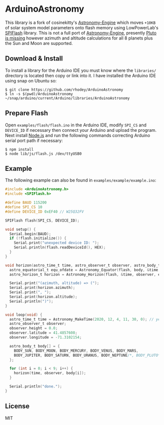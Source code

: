 # ArduinoAstronomy
This library is a fork of cosinekitty's [Astronomy-Engine](https://github.com/cosinekitty/astronomy) which moves `+10KB` of solar system model parameters onto flash memory using LowPowerLab's [SPIFlash](https://github.com/LowPowerLab/SPIFlash) library. This is not a full port of [Astronomy-Engine](https://github.com/cosinekitty/astronomy), presently [Pluto is missing](https://github.com/rhodey/ArduinoAstronomy/issues/1) however azimuth and altitude calculations for all 8 planets plus the Sun and Moon are supported.

## Download & Install
To install a library for the Arduino IDE you must know where the `libraries/` directory is located then copy or link into it. I have installed the Arduino IDE using snap on Ubuntu so:
```
$ git clone https://github.com/rhodey/ArduinoAstronomy
$ ln -s $(pwd)/ArduinoAstronomy ~/snap/arduino/current/Arduino/libraries/ArduinoAstronomy
```

## Prepare Flash
Open `examples/flash/flash.ino` in the Arduino IDE, modify `SPI_CS` and `DEVICE_ID` if necessary then connect your Arduino and upload the program. Next install [Node.js](https://nodejs.org/en/download/) and run the following commands correcting Arduino serial port path if necessary:
```
$ npm install
$ node lib/js/flash.js /dev/ttyUSB0
```

## Example
The following example can also be found in `examples/example/example.ino`:
```c
#include <ArduinoAstronomy.h>
#include <SPIFlash.h>

#define BAUD 115200
#define SPI_CS 10
#define DEVICE_ID 0xEF40 // W25Q32FV

SPIFlash flash(SPI_CS, DEVICE_ID);

void setup() {
  Serial.begin(BAUD);
  if (!flash.initialize()) {
    Serial.print("unexpected device ID: ");
    Serial.println(flash.readDeviceId(), HEX);
  }
}

void horizon(astro_time_t time, astro_observer_t observer, astro_body_t body) {
  astro_equatorial_t equ_ofdate = Astronomy_Equator(flash, body, &time, observer, EQUATOR_OF_DATE, ABERRATION);
  astro_horizon_t horizon = Astronomy_Horizon(flash, &time, observer, equ_ofdate.ra, equ_ofdate.dec, REFRACTION_NORMAL);

  Serial.print("(azimuth, altitude) => (");
  Serial.print(horizon.azimuth);
  Serial.print(", ");
  Serial.print(horizon.altitude);
  Serial.println(")");
}

void loop(void) {
  astro_time_t time = Astronomy_MakeTime(2020, 12, 4, 11, 30, 0); // year, month, day, utc hours, minutes, seconds
  astro_observer_t observer;
  observer.height = 0.0;
  observer.latitude = 41.4857608;
  observer.longitude = -71.3102154;

  astro_body_t body[] = {
    BODY_SUN, BODY_MOON, BODY_MERCURY, BODY_VENUS, BODY_MARS,
    BODY_JUPITER, BODY_SATURN, BODY_URANUS, BODY_NEPTUNE/*, BODY_PLUTO*/
  };

  for (int i = 0; i < 9; i++) {
    horizon(time, observer, body[i]);
  }

  Serial.println("done.");
}
```

## License
MIT
